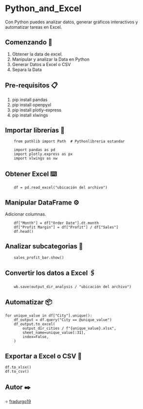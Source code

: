 # Python_and_Excel

Con Python puedes analizar datos, generar gráficos interactivos y automatizar tareas en Excel.

## Comenzando 🚀

1. Obtener la data de excel.
2. Manipular y analizar la Data en Python
3. Generar Datos a Excel o CSV
4. Separa la Data

## Pre-requisitos 📋

1. pip install pandas 
2. pip install openpyxl 
3. pip install plotly-express 
4. pip install xlwings 

## Importar librerías 🔧

        from pathlib import Path  # Pythonlibreria estandar

        import pandas as pd  
        import plotly.express as px 
        import xlwings as xw  

## Obtener Excel ⌨️

        df = pd.read_excel("ubicación del archivo")

## Manipular DataFrame ⚙️

Adicionar columnas.

        df["Month"] = df["Order Date"].dt.month
        df["Profit Margin"] = df["Profit"] / df["Sales"]
        df.head()

## Analizar subcategorias  📖

        sales_profit_bar.show()

## Convertir los datos a Excel 🖇️

        wb.save(output_dir_analysis / "ubicación del archivo")

## Automatizar 📦

    for unique_value in df["City"].unique():
        df_output = df.query("City == @unique_value")
        df_output.to_excel(
            output_dir_cities / f"{unique_value}.xlsx",
            sheet_name=unique_value[:31],
            index=False,
        )
    
## Exportar a Excel o CSV 🔩
    
    df.to_xlsx()
    df.to_csv()
    
## Autor ✒️
    
   ⭐️  [fradurgo19](https://github.com/fradurgo19)
  
